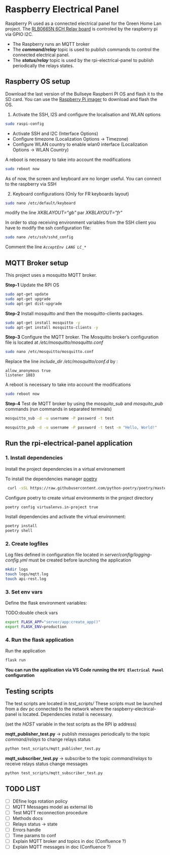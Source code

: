 # Raspberry Electrical Panel

Raspberry Pi used as a connected electrical panel for the Green Home Lan project.
The [RLB0665N 6CH Relay board](http://osaelectronics.com/get/raspberry/automation/RLB0665N/RLB0665N_datasheet.pdf) is controled by the raspberry pi via GPIO I2C.

* The Raspberry runs an MQTT broker
* The ***command/relay*** topic is used to publish commands to control the connected electrical panel.
* The ***status/relay*** topic is used by the rpi-electrical-panel to publish periodically the relays states.

## **Raspberry OS setup**

Download the last version of the Bullseye Raspberri PI OS and flash it to the SD card.
You can use the [Raspberry Pi imager](https://www.raspberrypi.com/software/) to download and flash the OS.

1. Activate the SSH, I2S and configure the localisation and WLAN options

```bash
sudo raspi-config
```

* Activate SSH and I2C (Interface Options)
* Configure timezone (Localization Options -> Timezone)
* Configure WLAN country to enable wlan0 interface (Localization Options -> WLAN Country)

A reboot is necessary to take into account the modifications

```bash
sudo reboot now
```

As of now, the screen and keyboard are no longer useful. You can connect to the raspberry via SSH

2. Keyboard configurations (Only for FR keyboards layout)

```bash
sudo nano /etc/default/keyboard
```

modify the line *XKBLAYOUT="gb"* par *XKBLAYOUT="fr"*

In order to stop receiving environment variables from the SSH client you have to modify the ssh configuration file:

```bash
sudo nano /etc/ssh/sshd_config
```

 Comment the line *`AcceptEnv LANG LC_*`*

## **MQTT Broker setup**

This project uses a mosquitto MQTT broker.

**Step-1**
Update the RPI OS

```bash
sudo apt-get update
sudo apt-get upgrade
sudo apt-get dist-upgrade
```

**Step-2**
Install mosquitto and then the mosquitto-clients packages.

```bash
sudo apt-get install mosquitto -y
sudo apt-get install mosquitto-clients -y
```

**Step-3**
Configure the MQTT broker. The Mosquitto broker’s configuration file is located at */etc/mosquitto/mosquitto.conf*

```bash
sudo nano /etc/mosquitto/mosquitto.conf
```

Replace the line *include_dir /etc/mosquitto/conf.d* by :

```
allow_anonymous true
listener 1883
```

A reboot is necessary to take into account the modifications

```bash
sudo reboot now
```

**Step-4**
Test de MQTT broker by using the *mosquito_sub* and *mosquito_pub* commands (run commands in separated terminals)

```bash
mosquitto_sub -d -u username -P password -t test
```

```bash
mosquitto_pub -d -u username -P password -t test -m "Hello, World!"
```

## **Run the rpi-electrical-panel application**

### **1. Install dependencies**

Install the project dependencies in a virtual environement

To install the dependencies manager [poetry](https://python-poetry.org/)

```bash
 curl -sSL https://raw.githubusercontent.com/python-poetry/poetry/master/get-poetry.py | python -
```

Configure poetry to create virtual environments in the project directory

```bash
poetry config virtualenvs.in-project true
```

Install dependencies and activate the virtual environment:

```bash
poetry install
poetry shell
```

### **2. Create logfiles**

Log files defined in configuration file located in *server/config/logging-config.yml* must be created before launching the application

```bash
mkdir logs
touch logs/mqtt.log
touch api-rest.log
```

### **3. Set env vars**

Define the flask environment variables:

TODO:double check vars

```bash
export FLASK_APP="server/app:create_app()"
export FLASK_ENV=production
```

### **4. Run the flask application**

Run the application

```bash
flask run
```

**You can run the application via VS Code running the `RPI Electrical Panel` configuration**

## **Testing scripts**

The test scripts are located in *test_scripts/*
These scripts must be launched from a dev pc connected to the network where the raspberry-electrical-panel is located. Dependencies install is necessary.

(set the *HOST* variable in the test scripts as the RPI ip address)

**mqtt_publisher_test.py** -> publish messages periodically to the topic *command/relays* to change relays status

```bash
python test_scripts/mqtt_publisher_test.py
```

**mqtt_subscriber_test.py** -> subscribe to the topic *command/relays* to receive relays status change messages

```bash
python test_scripts/mqtt_subscriber_test.py

```

## TODO LIST

* [ ] DEfine logs rotation policy
* [ ] MQTT Messages model as external lib
* [ ] Test MQTT reconnection procedure
* [ ] Methods docs
* [ ] Relays status -> state
* [ ] Errors handle
* [ ] Time params to conf
* [ ] Explain MQTT broker and topics in doc (Confluence ?)
* [ ] Explain MQTT messages in doc (Confluence ?)
